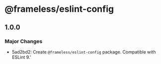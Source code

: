 # @frameless/eslint-config

## 1.0.0

### Major Changes

- 5ad2bd2: Create `@frameless/eslint-config` package. Compatible with ESLint 9.'
